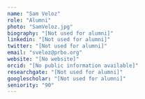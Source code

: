 ```yaml
---
name: "Sam Veloz"
role: "Alumni"
photo: "SamVeloz.jpg"
biography: "[Not used for alumni]"
linkedin: "[Not used for alumni]"
twitter: "[Not used for alumni]"
email: "sveloz@prbo.org"
website: "[No website]"
orcid: "[No public information available]"
researchgate: "[Not used for alumni]"
googlescholar: "[Not used for alumni]"
seniority: "90"
---
```

